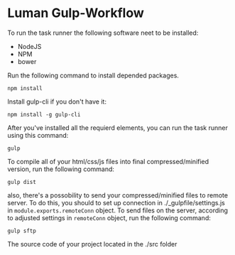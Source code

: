 # Luman Gulp-Workflow #

To run the task runner the following software neet to be installed:
- NodeJS
- NPM
- bower

Run the following command to install depended packages.

```
npm install
```

Install gulp-cli if you don't have it:

```
npm install -g gulp-cli
```

After you've installed all the requierd elements, you can run the task runner using this command:

```
gulp
```

To compile all of your html/css/js files into final compressed/minified version, run the following command:

```
gulp dist
```

also, there's a possobility to send your compressed/minified files to remote server. To do this, you should to set up connection in ./_gulpfile/settings.js in `module.exports.remoteConn` object.
To send files on the server, according to adjusted settings in `remoteConn` object, run the following command:

```
gulp sftp
```

The source code of your project located in the ./src folder